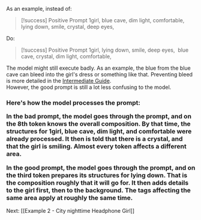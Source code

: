 As an example, instead of: 

>[!success] Positive Prompt
>1girl, blue cave, dim light, comfortable, lying down, smile, crystal, deep eyes, 

Do:

>[!success] Positive Prompt
>1girl, lying down, smile, deep eyes, 
>blue cave, crystal, dim light, comfortable, 
  
The model might still execute badly. As an example, the blue from the blue cave can bleed into the girl's dress or something like that. Preventing bleed is more detailed in the <a href="INSERTLINKHERE"> Intermediate Guide</a>.<br>
However, the good prompt is still a lot less confusing to the model. 

### Here's how the model processes the prompt:   <p>In the bad prompt, the model goes through the prompt, and on the 8th token knows the overall composition. By that time, the structures for 1girl, blue cave, dim light, and comfortable were already processed. It then is told that there is a crystal, and that the girl is smiling. Almost every token affects a different area. </p><p>In the good prompt, the model goes through the prompt, and on the third token prepares its structures for lying down. That is the composition roughly that it will go for. It then adds details to the girl first, then to the background. The tags affecting the same area apply at roughly the same time. </p>
Next: [[Example 2 - City nighttime Headphone Girl]]
